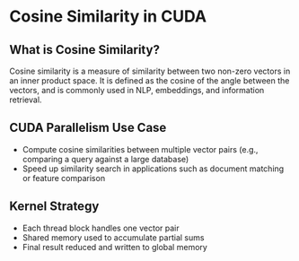 # Cosine Similarity in CUDA

## What is Cosine Similarity?

Cosine similarity is a measure of similarity between two non-zero vectors in an inner product space. It is defined as the cosine of the angle between the vectors, and is commonly used in NLP, embeddings, and information retrieval.

## CUDA Parallelism Use Case

- Compute cosine similarities between multiple vector pairs (e.g., comparing a query against a large database)
- Speed up similarity search in applications such as document matching or feature comparison

## Kernel Strategy

- Each thread block handles one vector pair
- Shared memory used to accumulate partial sums
- Final result reduced and written to global memory


